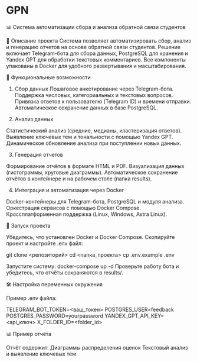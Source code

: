 # GPN
📊 Система автоматизации сбора и анализа обратной связи студентов

📌 Описание проекта
Система позволяет автоматизировать сбор, анализ и генерацию отчетов на основе обратной связи студентов. Решение включает Telegram-бота для сбора данных, PostgreSQL для хранения и Yandex GPT для обработки текстовых комментариев. Все компоненты упакованы в Docker для удобного развертывания и масштабирования.

🔧 Функциональные возможности

1. Сбор данных
Пошаговое анкетирование через Telegram-бота.
Поддержка числовых, категориальных и текстовых вопросов.
Привязка ответов к пользователю (Telegram ID) и времени отправки.
Автоматическое сохранение данных в базе PostgreSQL.

2. Анализ данных

Статистический анализ (средние, медианы, кластеризация ответов).
Выявление ключевых тем и тональности с помощью Yandex GPT.
Динамическое обновление анализа при поступлении новых данных.

3. Генерация отчетов

Формирование отчётов в формате HTML и PDF.
Визуализация данных (гистограммы, круговые диаграммы).
Автоматическое сохранение отчётов в контейнере и на рабочем столе (папка results).

4. Интеграция и автоматизация через Docker

Docker-контейнеры для Telegram-бота, PostgreSQL и модуля анализа.
Оркестрация сервисов с помощью Docker Compose.
Кроссплатформенная поддержка (Linux, Windows, Astra Linux).


🚀 Запуск проекта

Убедитесь, что установлен Docker и Docker Compose.
Скопируйте проект и настройте .env файл:

git clone <репозиторий>
cd <папка_проекта>
cp .env.example .env

Запустите систему:
docker-compose up -d
Проверьте работу бота и убедитесь, что отчёты сохраняются в results/.

🛠️ Настройка переменных окружения

Пример .env файла:

TELEGRAM_BOT_TOKEN=<ваш_токен>
POSTGRES_USER=feedback
POSTGRES_PASSWORD=yourpassword
YANDEX_GPT_API_KEY=<api_ключ>
X_FOLDER_ID=<folder_id>

📊 Пример отчёта

Отчёт содержит:
Диаграммы распределения оценок
Текстовый анализ и выявление ключевых тем
